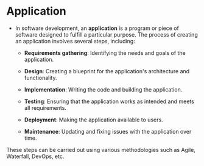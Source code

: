 # Application







- In software development, an **application** is a program or piece of software designed to fulfill a particular purpose. The process of creating an application involves several steps, including:



   - **Requirements gathering**: Identifying the needs and goals of the application.



   - **Design**: Creating a blueprint for the application's architecture and functionality.



   - **Implementation**: Writing the code and building the application.



   - **Testing**: Ensuring that the application works as intended and meets all requirements.



   - **Deployment**: Making the application available to users.



   - **Maintenance**: Updating and fixing issues with the application over time.







These steps can be carried out using various methodologies such as Agile, Waterfall, DevOps, etc.